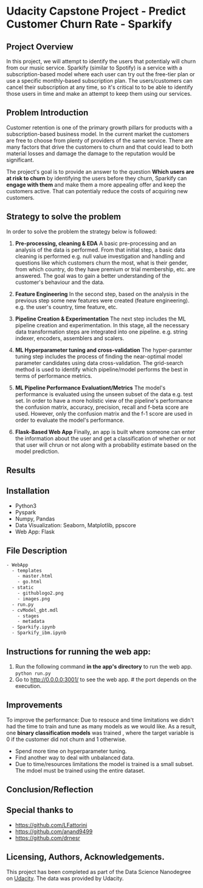 # Udacity Capstone Project - Predict Customer Churn Rate - Sparkify

## Project Overview

In this project, we will attempt to identify the users that potentialy will churn from our music service. Sparkify (similar to Spotify) is a service with a subscription-based model where each user can try out the free-tier plan or use a specific monthly-based subscription plan. The users/customers can cancel their subscription at any time, so it's critical to to be able to identify those users in time and make an attempt to keep them using our services.

## Problem Introduction

Customer retention is one of the primary growth pillars for products with a subscription-based business model. In the current market the customers are free to choose from plenty of providers of the same service. There are many factors that drive the customers to churn and that could lead to both material losses and damage the damage to the  reputation would be significant.

The project's goal is to provide an answer to the question **Which users are at risk to churn** by identifying the users before they churn, Sparkify can **engage with them** and make them a more appealing offer and keep the customers active. That can potentialy reduce the costs of acquiring new customers.


## Strategy to solve the problem

In order to solve the problem the strategy below is followed:

1. **Pre-processing, cleaning & EDA** 
A basic pre-processing and an analysis of the data is performed. From that initial step, a basic data cleaning is performed e.g.  null value investigation and handling and questions like which customers churn the most, what is their gender, from which country, do they have premium or trial membership, etc. are answered. The goal was to gain a better understanding of the customer's behaviour and the data.

2. **Feature Engineering** 
In the second step, based on the analysis in the previous step some new features were created (feature engineering). e.g. the user's country, time feature, etc.

3. **Pipeline Creation & Experimentation** 
The next step includes the ML pipeline creation and experimentation. In this stage, all the necessary data transformation steps are integrated into one pipeline. e.g. string indexer, encoders, assemblers and scalers. 

3. **ML Hyperparameter tuning and cross-validation** 
The hyper-paramter tuning step includes the process of finding the near-optimal model parameter candidates using data cross-validation. The grid-search method is used to identify which pipeline/model performs the best in terms of performance metrics. 

4. **ML Pipeline Performance Evaluationt/Metrics**
The model's performance is evaluated using the unseen subset of the data e.g. test set. In order to have a more holistic view of the pipeline's performance the confusion matrix, accuracy, precision, recall and f-beta score are used. However, only the confusion matrix and the f-1 score are used in order to evaluate the model's performance.

5. **Flask-Based Web App** 
Finally, an app is built where someone can enter the information about the user and get a classification of whether or not that user will chrun or not along with a probability estimate based on the model prediction.
## Results


## Installation

* Python3
* Pyspark
* Numpy, Pandas
* Data Visualization: Seaborn, Matplotlib, ppscore
* Web App: Flask 

## File Description

```bash
- WebApp
  - templates
    - master.html 
    - go.html 
  - static
    - githublogo2.png  
    - images.png 
  - run.py  
  - cvModel_gbt.mdl 
    - stages
    - metadata
  - Sparkify.ipynb 
  - Sparkify_ibm.ipynb
```
## Instructions for running the web app:

1. Run the following command **in the app's directory** to run the web app. `python run.py`
2. Go to http://0.0.0.0:3001/ to see the web app. # the port depends on the execution.

## Improvements

To improve the performance: 
Due to resouce and time limitations we didn't had the time to train and tune as many models as we would like. As a result, one **binary classification models** was trained , where the target variable is 0 if the customer did not churn and 1 otherwise.

- Spend more time on hyperparameter tuning.
- Find another way to deal with unbalanced data.
- Due to time/resources limitations the model is trained is a small subset. The mdoel must be trained using the entire dataset.

## Conclusion/Reflection


## Special thanks to

- https://github.com/LFattorini
- https://github.com/anand9499
- https://github.com/drnesr

## Licensing, Authors, Acknowledgements.

This project has been completed as part of the Data Science Nanodegree on [Udacity](www.udacity.com). The data was provided by Udacity.

